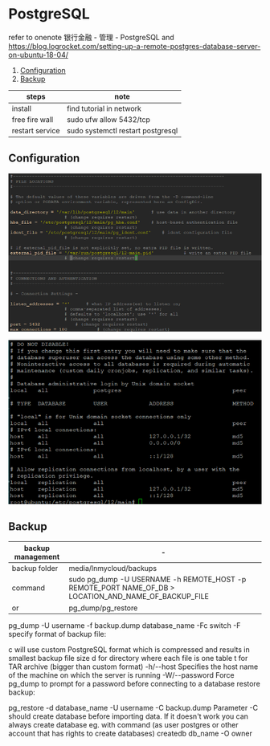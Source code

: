 # PostgreSQL
refer to onenote 银行金融 - 管理 - PostgreSQL and https://blog.logrocket.com/setting-up-a-remote-postgres-database-server-on-ubuntu-18-04/

1. [Configuration](#Configuration)
2. [Backup](#Backup)

steps | note
------- | --------------
install | find tutorial in network
free fire wall | sudo ufw allow 5432/tcp
restart service | sudo systemctl restart postgresql

## Configuration

![diagram](postgresql_conf.png)

![diagram](pg_hba_conf.png)

## Backup

backup management | - 
-----------|------------
backup folder | media/lnmycloud/backups
command | sudo pg_dump -U USERNAME -h REMOTE_HOST -p REMOTE_PORT NAME_OF_DB > LOCATION_AND_NAME_OF_BACKUP_FILE
or | pg_dump/pg_restore

  pg_dump -U username -f backup.dump database_name -Fc 
switch -F specify format of backup file:

c will use custom PostgreSQL format which is compressed and results in smallest backup file size
d for directory where each file is one table
t for TAR archive (bigger than custom format)
-h/--host Specifies the host name of the machine on which the server is running
-W/--password Force pg_dump to prompt for a password before connecting to a database
restore backup:

   pg_restore -d database_name -U username -C backup.dump
Parameter -C should create database before importing data. If it doesn't work you can always create database eg. with command (as user postgres or other account that has rights to create databases) createdb db_name -O owner
